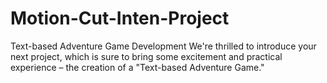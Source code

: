 # Motion-Cut-Inten-Project
Text-based Adventure Game Development  We're thrilled to introduce your next project, which is sure to bring some excitement and practical experience – the creation of a "Text-based Adventure Game."  

